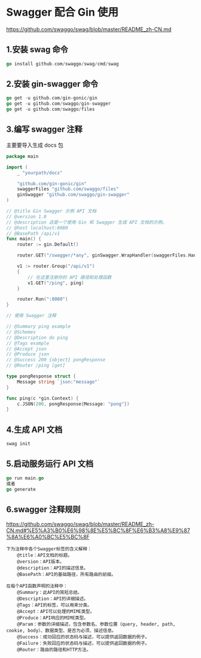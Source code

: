 # Swagger 配合 Gin 使用
https://github.com/swaggo/swag/blob/master/README_zh-CN.md

## 1.安装 swag 命令
```go
go install github.com/swaggo/swag/cmd/swag
```

## 2.安装 gin-swagger 命令
```go
go get -u github.com/gin-gonic/gin
go get -u github.com/swaggo/gin-swagger
go get -u github.com/swaggo/files
```

## 3.编写 swagger 注释
主要要导入生成 docs 包
```go
package main

import (
	_ "yourpath/docs"

	"github.com/gin-gonic/gin"
	swaggerFiles "github.com/swaggo/files"
	ginSwagger "github.com/swaggo/gin-swagger"
)

// @title Gin Swagger 示例 API 文档
// @version 1.0
// @description 这是一个使用 Gin 和 Swagger 生成 API 文档的示例。
// @host localhost:8080
// @BasePath /api/v1
func main() {
	router := gin.Default()

	router.GET("/swagger/*any", ginSwagger.WrapHandler(swaggerFiles.Handler))

	v1 := router.Group("/api/v1")
	{
		// 在这里注册你的 API 路径和处理函数
		v1.GET("/ping", ping)
	}

	router.Run(":8080")
}

// 使用 Swagger 注释

// @Summary ping example
// @Schemes
// @Description do ping
// @Tags example
// @Accept json
// @Produce json
// @Success 200 {object} pongResponse
// @Router /ping [get]

type pongResponse struct {
	Message string `json:"message"`
}

func ping(c *gin.Context) {
	c.JSON(200, pongResponse{Message: "pong"})
}
```

## 4.生成 API 文档
```go
swag init
```

## 5.启动服务运行 API 文档
```go
go run main.go
或者
go generate
```

## 6.swagger 注释规则
https://github.com/swaggo/swag/blob/master/README_zh-CN.md#%E5%A3%B0%E6%98%8E%E5%BC%8F%E6%B3%A8%E9%87%8A%E6%A0%BC%E5%BC%8F
```
下为注释中各个Swagger标签的含义解释：
    @title：API文档的标题。
    @version：API版本。
    @description：API的描述信息。
    @BasePath：API的基础路径，所有路由的前缀。

在每个API函数声明的注释中：
    @Summary：此API的简短总结。
    @Description：API的详细描述。
    @Tags：API的标签，可以用来分类。
    @Accept：API可以处理的MIME类型。
    @Produce：API响应的MIME类型。
    @Param：参数的详细描述，包含参数名、参数位置（query, header, path, cookie, body）、数据类型、是否为必须、描述信息。
    @Success：成功回应的状态码与描述，可以提供返回数据的例子。
    @Failure：失败回应的状态码与描述，可以提供返回数据的例子。
    @Router：路由的路径和HTTP方法。
```
